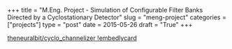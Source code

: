 +++
title = "M.Eng. Project - Simulation of Configurable Filter Banks Directed by a Cyclostationary Detector"
slug = "meng-project"
categories = ["projects"]
type = "post"
date = 2015-05-26
draft = "True"
+++

[theneuralbit/cyclo_channelizer ](http://github.com/theneuralbit/cyclo_channelizer )
[!embedlycard](https://github.com/TheNeuralBit/cyclo_channelizer/raw/master/latex/poster.pdf)
